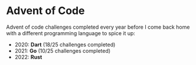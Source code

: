 # Advent of Code
Advent of code challenges completed every year before I come back home with a different programming language to spice it up:
 - 2020: **Dart** (18/25 challenges completed)
 - 2021: **Go** (10/25 challenges completed)
 - 2022: **Rust**
